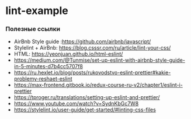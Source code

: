 # lint-example

### Полезные ссылки
- AirBnb Style guide :https://github.com/airbnb/javascript/
- Stylelint + AirBnb: https://blog.csssr.com/ru/article/lint-your-css/
- HTML: https://yeonjuan.github.io/html-eslint/
- https://medium.com/@Tunmise/set-up-eslint-with-airbnb-style-guide-in-5-minutes-d7b4cc5707f8
- https://ru.hexlet.io/blog/posts/rukovodstvo-eslint-prettier#kakie-problemy-reshaet-eslint
- https://max-frontend.gitbook.io/redux-course-ru-v2/chapter1/eslint-i-prettier
- https://tproger.ru/translations/setting-up-eslint-and-prettier/
- https://www.youtube.com/watch?v=SydnKbGc7W8
- https://stylelint.io/user-guide/get-started/#linting-css-files